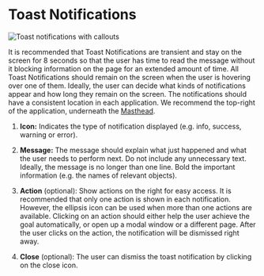 # Toast Notifications

![Toast notifications with callouts](img/toast-callout.png)

It is recommended that Toast Notifications are transient and stay on the screen for 8 seconds so that the user has time to read the message without it blocking information on the page for an extended amount of time. All Toast Notifications should remain on the screen when the user is hovering over one of them. Ideally, the user can decide what kinds of notifications appear and how long they remain on the screen. The notifications should have a consistent location in each application. We recommend the top-right of the application, underneath the [Masthead](http://www.patternfly.org/pattern-library/application-framework/masthead/).

1. **Icon:** Indicates the type of notification displayed (e.g. info, success, warning or error).

1. **Message:** The message should explain what just happened and what the user needs to perform next. Do not include any unnecessary text. Ideally, the message is no longer than one line. Bold the important information (e.g. the names of relevant objects).

1. **Action** (optional): Show actions on the right for easy access. It is recommended that only one action is shown in each notification. However, the ellipsis icon can be used when more than one actions are available. Clicking on an action should either help the user achieve the goal automatically, or open up a modal window or a different page. After the user clicks on the action, the notification will be dismissed right away.

1. **Close** (optional): The user can dismiss the toast notification by clicking on the close icon.
